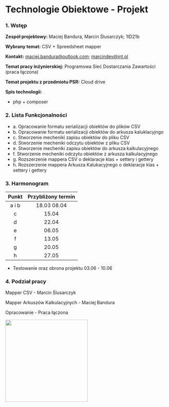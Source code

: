 # Technologie Obiektowe - Projekt

### 1. Wstęp

**Zespół projektowy:** Maciej Bandura, Marcin Ślusarczyk; 1ID21b

**Wybrany temat:** CSV + Spreedsheet mapper

**Kontakt:** maciej.bandura@outlook.com; marcindev@int.pl

**Temat pracy inżynierskiej:** Programowa Sieć Dostarczania Zawartości (praca łączona)

**Temat projektu z przedmiotu PSR:** Cloud drive

 
**Spis technologii:**

- php + composer

### 2. Lista Funkcjonalności
  - a. Opracowanie formatu serializacji obiektów do plików CSV
  - b. Opracowanie formatu serializacji obiektów do arkusza kaluklacyjngo
  - c. Stworzenie mecheniki zapisu obiektów do pliku CSV
  - d. Stworzenie mecheniki odczytu obiektów z pliku CSV
  - e. Stworzenie mecheniki zapisu obiektów do arkusza kalkulacyjnego
  - f. Stworzenie mecheniki odczytu obiektów z arkusza kalkulacyjnego
  - g. Rozszerzenie mappera CSV o deklaracje klas + settery i gettery
  - h. Rozszerzenie mappera Arkusza Kalukacyjnego o deklaracje klas + settery i gettery


### 3. Harmonogram

  | Punkt  | Przybliżony termin |
  |:-:|:-:|
  | a i b | 18.03 08.04 |
  | c | 15.04 | 
  | d | 22.04 | 
  | e | 06.05 | 
  | f | 13.05 | 
  | g | 20.05 | 
  | h | 27.05 | 

  - Testowanie oraz obrona projektu 03.06 - 10.06

### 4. Podział pracy
  Mapper CSV - Marcin Ślusarczyk
  
  Mapper Arkuszów Kalkulacyjnych - Maciej Bandura
  
  Opracowanie - Praca łączona

<img src="https://tu.kielce.pl/wp-content/uploads/2023/05/logo-politechnika-swietokrzyska-red.png" width="256"/>
